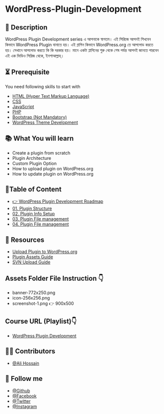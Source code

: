 # WordPress-Plugin-Development

## 📝 Description
WordPress Plugin Development series এ আপনাকে স্বাগতম। এই সিরিজে আপনই শিখবেন কিভাবে WordPress Plugin বানাতে হয়। এই প্লাগিন কিভাবে WordPress.org তে আপলোড করতে হয়। সেখানে আপলোড করতে কি কি দরকার হয়। মানে একটা প্লাগিনের শুরু থেকে শেষ পর্যন্ত আপনই জানতে পারবেন এই এক ভিডিও সিরিজ থেকে, ইনশাআল্লাহ্‌। 

## ⏳ Prerequisite
You need following skills to start with
- [HTML (Hyper Text Markup Language)](https://youtu.be/BSvo4i5t-Kg)
- [CSS](https://youtube.com/playlist?list=PLSNRR4BKcowA9IsN4F5utx7OlWUdN0RZV)
- [JavaScript](https://youtu.be/HouzPhGpeGs)
- [PHP](https://youtu.be/_TST9dVptls)
- [Bootstrap (Not Mandatory)](https://youtu.be/8ia2D1aTYWc)
- [WordPress Theme Development](https://youtu.be/sni9ZUIJDhY)

## 📚 What You will learn
- Create a plugin from scratch
- Plugin Architecture
- Custom Plugin Option
- How to upload plugin on WordPress.org
- How to update plugin on WordPress.org

## 🎯Table of Content
 - [👉 WordPress Plugin Development Roadmap](https://youtu.be/bgV-OBceMoE)
 - [01. Plugin Structure](https://youtu.be/pJZWgAWu7LQ)
 - [02. Plugin Info Setup](https://youtu.be/4ITOqkqU5IM)
 - [03. Plugin File management](https://youtu.be/Ik9Zer6AW5U)
 - [04. Plugin File management](https://youtu.be/2NcPceU_2F4)


## 🍕 Resources
 - [Upload Plugin to WordPress.org](https://wordpress.org/plugins/developers/add/)
 - [Plugin Assets Guide](https://developer.wordpress.org/plugins/wordpress-org/plugin-assets/)
 - [SVN Upload Guide](https://developer.wordpress.org/plugins/wordpress-org/how-to-use-subversion/)
 
## Assets Folder File Instruction 👇
 - banner-772x250.png
 - icon-256x256.png
 - screenshot-1.png   👉 900x500


## Course URL (Playlist)👇
 - [WordPress Plugin Development](https://www.youtube.com/watch?v=bgV-OBceMoE&list=PLSNRR4BKcowCkeAxfdtTsLqwR0LJYwDaz)


## 🧑‍💻 Contributors
- [@Ali Hossain](https://github.com/shovoalways/)


## 🥰 Follow me
- [@Github](https://github.com/shovoalways/) 
- [@Facebook](https://facebook.com/shovoalways/) 
- [@Twitter](https://twitter.com/shovoalways/) 
- [@Instagram](https://instagram.com/shovoalways/) 
